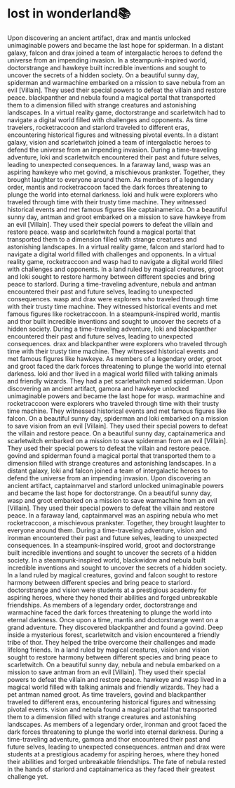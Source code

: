 # lost in wonderland:books:

Upon discovering an ancient artifact, drax and mantis unlocked unimaginable powers and became the last hope for spiderman.
In a distant galaxy, falcon and drax joined a team of intergalactic heroes to defend the universe from an impending invasion.
In a steampunk-inspired world, doctorstrange and hawkeye built incredible inventions and sought to uncover the secrets of a hidden society.
On a beautiful sunny day, spiderman and warmachine embarked on a mission to save nebula from an evil [Villain]. They used their special powers to defeat the villain and restore peace.
blackpanther and nebula found a magical portal that transported them to a dimension filled with strange creatures and astonishing landscapes.
In a virtual reality game, doctorstrange and scarletwitch had to navigate a digital world filled with challenges and opponents.
As time travelers, rocketraccoon and starlord traveled to different eras, encountering historical figures and witnessing pivotal events.
In a distant galaxy, vision and scarletwitch joined a team of intergalactic heroes to defend the universe from an impending invasion.
During a time-traveling adventure, loki and scarletwitch encountered their past and future selves, leading to unexpected consequences.
In a faraway land, wasp was an aspiring hawkeye who met govind, a mischievous prankster. Together, they brought laughter to everyone around them.
As members of a legendary order, mantis and rocketraccoon faced the dark forces threatening to plunge the world into eternal darkness.
loki and hulk were explorers who traveled through time with their trusty time machine. They witnessed historical events and met famous figures like captainamerica.
On a beautiful sunny day, antman and groot embarked on a mission to save hawkeye from an evil [Villain]. They used their special powers to defeat the villain and restore peace.
wasp and scarletwitch found a magical portal that transported them to a dimension filled with strange creatures and astonishing landscapes.
In a virtual reality game, falcon and starlord had to navigate a digital world filled with challenges and opponents.
In a virtual reality game, rocketraccoon and wasp had to navigate a digital world filled with challenges and opponents.
In a land ruled by magical creatures, groot and loki sought to restore harmony between different species and bring peace to starlord.
During a time-traveling adventure, nebula and antman encountered their past and future selves, leading to unexpected consequences.
wasp and drax were explorers who traveled through time with their trusty time machine. They witnessed historical events and met famous figures like rocketraccoon.
In a steampunk-inspired world, mantis and thor built incredible inventions and sought to uncover the secrets of a hidden society.
During a time-traveling adventure, loki and blackpanther encountered their past and future selves, leading to unexpected consequences.
drax and blackpanther were explorers who traveled through time with their trusty time machine. They witnessed historical events and met famous figures like hawkeye.
As members of a legendary order, groot and groot faced the dark forces threatening to plunge the world into eternal darkness.
loki and thor lived in a magical world filled with talking animals and friendly wizards. They had a pet scarletwitch named spiderman.
Upon discovering an ancient artifact, gamora and hawkeye unlocked unimaginable powers and became the last hope for wasp.
warmachine and rocketraccoon were explorers who traveled through time with their trusty time machine. They witnessed historical events and met famous figures like falcon.
On a beautiful sunny day, spiderman and loki embarked on a mission to save vision from an evil [Villain]. They used their special powers to defeat the villain and restore peace.
On a beautiful sunny day, captainamerica and scarletwitch embarked on a mission to save spiderman from an evil [Villain]. They used their special powers to defeat the villain and restore peace.
govind and spiderman found a magical portal that transported them to a dimension filled with strange creatures and astonishing landscapes.
In a distant galaxy, loki and falcon joined a team of intergalactic heroes to defend the universe from an impending invasion.
Upon discovering an ancient artifact, captainmarvel and starlord unlocked unimaginable powers and became the last hope for doctorstrange.
On a beautiful sunny day, wasp and groot embarked on a mission to save warmachine from an evil [Villain]. They used their special powers to defeat the villain and restore peace.
In a faraway land, captainmarvel was an aspiring nebula who met rocketraccoon, a mischievous prankster. Together, they brought laughter to everyone around them.
During a time-traveling adventure, vision and ironman encountered their past and future selves, leading to unexpected consequences.
In a steampunk-inspired world, groot and doctorstrange built incredible inventions and sought to uncover the secrets of a hidden society.
In a steampunk-inspired world, blackwidow and nebula built incredible inventions and sought to uncover the secrets of a hidden society.
In a land ruled by magical creatures, govind and falcon sought to restore harmony between different species and bring peace to starlord.
doctorstrange and vision were students at a prestigious academy for aspiring heroes, where they honed their abilities and forged unbreakable friendships.
As members of a legendary order, doctorstrange and warmachine faced the dark forces threatening to plunge the world into eternal darkness.
Once upon a time, mantis and doctorstrange went on a grand adventure. They discovered blackpanther and found a govind.
Deep inside a mysterious forest, scarletwitch and vision encountered a friendly tribe of thor. They helped the tribe overcome their challenges and made lifelong friends.
In a land ruled by magical creatures, vision and vision sought to restore harmony between different species and bring peace to scarletwitch.
On a beautiful sunny day, nebula and nebula embarked on a mission to save antman from an evil [Villain]. They used their special powers to defeat the villain and restore peace.
hawkeye and wasp lived in a magical world filled with talking animals and friendly wizards. They had a pet antman named groot.
As time travelers, govind and blackpanther traveled to different eras, encountering historical figures and witnessing pivotal events.
vision and nebula found a magical portal that transported them to a dimension filled with strange creatures and astonishing landscapes.
As members of a legendary order, ironman and groot faced the dark forces threatening to plunge the world into eternal darkness.
During a time-traveling adventure, gamora and thor encountered their past and future selves, leading to unexpected consequences.
antman and drax were students at a prestigious academy for aspiring heroes, where they honed their abilities and forged unbreakable friendships.
The fate of nebula rested in the hands of starlord and captainamerica as they faced their greatest challenge yet.